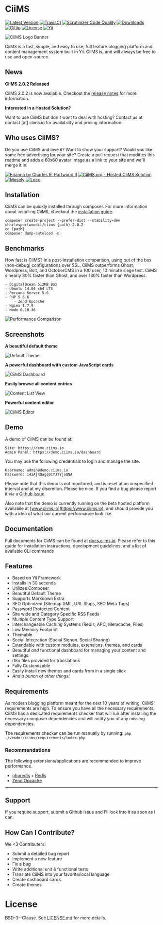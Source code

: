 # CiiMS
[![Latest Version](https://img.shields.io/packagist/v/charlesportwoodii/CiiMS.svg?style=flat-square)]()
[![TravisCI](https://img.shields.io/travis/charlesportwoodii/CiiMS.svg?style=flat-square "TravisCI")](https://travis-ci.org/charlesportwoodii/CiiMS)
[![Scrutinizer Code Quality](https://img.shields.io/scrutinizer/g/charlesportwoodii/ciims.svg?style=flat-square)](https://scrutinizer-ci.com/g/charlesportwoodii/CiiMS/)
[![Downloads](https://img.shields.io/packagist/dt/charlesportwoodii/ciims.svg?style=flat-square)](https://packagist.org/packages/charlesportwoodii/ciims)
[![Gittip](https://img.shields.io/gittip/charlesportwoodii.svg?style=flat-square "Gittip")](https://www.gittip.com/charlesportwoodii/)
[![License](https://img.shields.io/github/license/charlesportwoodii/CiiMS.svg?style=flat-square)](https://github.com/charlesportwoodii/CiiMS/blob/master/LICENSE.md)
[![Yii](https://img.shields.io/badge/Powered_by-Yii_Framework-green.svg?style=flat-square)](http://www.yiiframework.com/)

![CiiMS Logo Banner](	
https://s3.amazonaws.com/ciims-s3-us-01/63E6ADC1A1BF41ABDE55B4BA810F187DBF1C9E696A90713D8A1F38B69E1071CE.png)

CiiMS is a fast, simple, and easy to use, full feature blogging platform and content management system built in Yii. CiiMS is, and will always be free to use and open-source.

## News

__CiiMS 2.0.2 Released__

CiiMS 2.0.2 is now available. Checkout the [release notes](https://github.com/charlesportwoodii/CiiMS/releases/tag/2.0.2) for more information.

__Interested in a Hosted Solution?__

Want to use CiiMS but don't want to deal with hosting? Contact us at contact [at] ciims.io for availability and pricing information.

## Who uses CiiMS?

Do you use CiiMS and love it? Want to show your support? Would you like some free advertising for your site? Create a pull request that modifies this readme and adds a 60x60 avatar image as a link to your site and we'll merge it in!

[![Erianna by Charles R. Portwood II](https://secure.gravatar.com/avatar/7ea3ae65556979b64ba8cde5cd51c667?s=60, "Erianna by Charles R. Portwood II")](https://www.erianna.com)
<a href="https://www.ciims.io"><img title="CiiMS.org - Hosted CiiMS Solution" src="https://s3.amazonaws.com/ciims-s3-us-01/ciims-logo-badge.png" /></a>
[![Mosely](https://www.gravatar.com/avatar/dd61d5faf7eb9315960d528fc9ed2367?s=60, "Business as Usual")](https://www.manufactorum.net)
[![Loco](https://www.gravatar.com/avatar/be48bd6b1f3eac83ecb5d84d590db995.png?s=60, "Loco by Alex Isaev")](http://loco.ru)

## Installation

CiiMS can be quickly installed through composer. For more information about installing CiiMS, checkout the [installation guide](https://docs.ciims.io/installation.html).

```
composer create-project --prefer-dist --stability=dev charlesportwoodii/ciims {path} 2.0.2
cd {path}
composer dump-autoload -o
```

## Benchmarks

How fast is CiiMS? In a post-installation comparison, using out of the box (non-debug) configurations over SSL, CiiMS outperforms Ghost, Wordpress, Bolt, and OctoberCMS in a 100 user, 10 minute siege test. CiiMS s nearly 30% faster than Ghost, and over 130% faster than Wordpress.

```
- DigitalOcean 512MB Box
- Ubuntu 14.04 x64 LTS
- Percona Server 5.6
- PHP 5.6.6
	- Zend Opcache 	
- Nginx 1.7.9
- Node 0.10.36
```

![Performance Comparison](https://s3.amazonaws.com/ciims-s3-us-01/ZSTDTTNMSIDLDFDAQMNITKMRKSIWMSHNWUQRSJZKWREYHXODVYEWLYGNRIBWTLQX+.png)

## Screenshots

__A beautiful default theme__

![Default Theme](	
https://s3.amazonaws.com/ciims-s3-us-01/5A2ED631D493E053774C31C513F2C60FF5208B1B3AB8193D7D8D351251E2207D.png)

__A powerful dashboard with custom JavaScript cards__

![CiiMS Dashboard](	
https://s3.amazonaws.com/ciims-s3-us-01/949A73802B6E17CD3FA04B8FA14E76AF7EDF51736A3904E2EF7358049C51D8D2.png)

__Easily browse all content entries__

![Content List View](	
https://s3.amazonaws.com/ciims-s3-us-01/6F679654A4F7F3B9A3DD72DA32540B2CD12843C7DACB88A257372386C7325A80.png)

__Powerful content editor__

![CiiMS Editor](	
https://s3.amazonaws.com/ciims-s3-us-01/BBAD9AA513B05052FF83DC8B4F4E22CD9AFC1A5701EB33E60CA7C4A0DD32C04A.png)

## Demo
A demo of CiiMS can be found at:

    Site: https://demo.ciims.io
    Admin Panel: https://demo.ciims.io/dashboard
    
You may use the following credentials to login and manage the site.

	Username: admin@demo.ciims.io
	Password: 14zAjRQagq0CYJTYjoQNA

Please note that this demo is not monitored, and is reset at an unspecified interval and at my discretion. Please be nice. If you find a bug please report it via a [Github Issue](https://github.com/charlesportwoodii/CiiMS/issues).

Also note that the demo is currently running on the beta hosted platform availabile at [www.ciims.io](https://www.ciims.io), and should provide you with a idea of what our current performance look like.

## Documentation

Full documents for CiiMS can be found at [docs.ciims.io](https://docs.ciims.io). Please refer to this guide for installation instructions, development guidelines, and a list of available CLI commands

## Features

* Based on Yii Framework
* Installs in 30 seconds
* Utilizes Composer
* Beautiful Default Theme
* Supports Markdown Extra
* SEO Optimized (Sitemap XML, URL Slugs, SEO Meta Tags)
* Password Protected Content
* Site wide and Category Specific RSS Feeds
* Multiple Content Type Support
* Interchangeable Caching Systems (Redis, APC, Memcache, Files)
* Low Memory Footprint
* Themable
* Social Integration (Social Signon, Social Sharing)
* Extendable with custom modules, extensions, themes, and cards
* Beautiful _and_ functional dashboard for managing your content and settings.
* i18n files provided for translations
* Fully Customizable
* Easily install new themes and cards from in a single click
* _And a bunch of other things!_

## Requirements

As modern blogging platform meant for the next 10 years of writing, CiiMS' requirements are high. To ensure you have all the necessary requirements, CiiMS has a dedicated requirements checker that will run after installing the necessary composer dependencies and will notify you of any missing dependencies.

The requirements checker can be run manually by running: ```php ./vendor/ciims/requirements/index.php```

### Recommendations

The following extensions/applications are recommended to improve performance.

* [phpredis](https://github.com/nicolasff/phpredis) + [Redis](redis.io)
* [Zend Opcache](http://www.php.net//manual/en/book.opcache.php)

------------------

## Support

If you require support, submit a Github issue and I'll look into it as soon as I can.

## How Can I Contribute?

We <3 Contributers!

* Submit a detailed bug report
* Implement a new feature
* Fix a bug
* Write additional unit & functional tests
* Translate CiiMS into your favorite/local language
* Create dashboard cards
* Create themes

# License

BSD-3--Clause. See [LICENSE.md](LICENSE.md) for more details.

